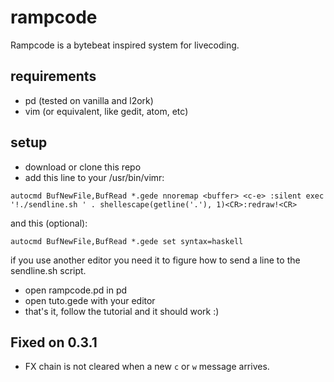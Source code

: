 # rampcode
Rampcode is a bytebeat inspired system for livecoding.

## requirements
- pd (tested on vanilla and l2ork)
- vim (or equivalent, like gedit, atom, etc)

## setup
- download or clone this repo
- add this line to your /usr/bin/vimr:

`autocmd BufNewFile,BufRead *.gede nnoremap <buffer> <c-e> :silent exec '!./sendline.sh ' . shellescape(getline('.'), 1)<CR>:redraw!<CR>`

and this (optional):

`autocmd BufNewFile,BufRead *.gede set syntax=haskell`

if you use another editor you need it to figure how to send a line to the sendline.sh script.

- open rampcode.pd in pd
- open tuto.gede with your editor
- that's it, follow the tutorial and it should work :)

## Fixed on 0.3.1
- FX chain is not cleared when a new `c` or `w` message arrives.
